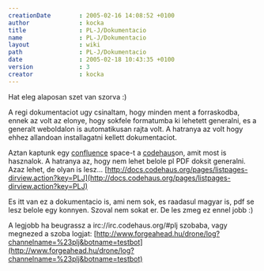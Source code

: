 ```yaml
---
creationDate        : 2005-02-16 14:08:52 +0100 
author              : kocka 
title               : PL-J/Dokumentacio 
name                : PL-J/Dokumentacio 
layout              : wiki 
path                : PL-J/Dokumentacio 
date                : 2005-02-18 10:43:35 +0100 
version             : 3 
creator             : kocka 
---
```

Hat eleg alaposan szet van szorva :)

A regi dokumentaciot ugy csinaltam, hogy minden ment a forraskodba, ennek az volt az elonye, hogy sokfele formatumba ki lehetett generalni, es a generalt weboldalon is automatikusan rajta volt. A hatranya az volt hogy ehhez allandoan installagatni kellett dokumentaciot.

Aztan kaptunk egy [confluence](../confluence.html) space-t a [codehaus](../codehaus.html)on, amit most is hasznalok. A hatranya az, hogy nem lehet belole pl PDF doksit generalni. Azaz lehet, de olyan is lesz...
[http://docs.codehaus.org/pages/listpages-dirview.action?key=PLJ](http://docs.codehaus.org/pages/listpages-dirview.action?key=PLJ)

Es itt van ez a dokumentacio is, ami nem sok, es raadasul magyar is, pdf se lesz belole egy konnyen. Szoval nem sokat er.
De les zmeg ez ennel jobb :)

A legjobb ha beugrassz a irc://irc.codehaus.org/#plj szobaba, vagy megnezed a szoba logjat:
[http://www.forgeahead.hu/drone/log?channelname=%23plj&botname=testbot](http://www.forgeahead.hu/drone/log?channelname=%23plj&botname=testbot)
